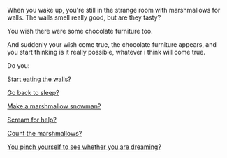 When you wake up, you're still in the strange room with marshmallows for walls.
The walls smell really good, but are they tasty?

You wish there were some chocolate furniture too.

And suddenly your wish come true, the chocolate furniture appears, 
and you start thinking is it really possible, 
whatever i think will come true.

Do you:

[Start eating the walls?](../eating-walls/eating-marshmallows.md)

[Go back to sleep?](more-sleep/more-sleep.md)

[Make a marshmallow snowman?](../staypuft/marshmallowman.md)

[Scream for help?](scream-help/scream-help.md)

[Count the marshmallows?](../count-the-marshmellows/count-the-marshmellows.md)

[You pinch yourself to see whether you are dreaming?](../pinch/pinch.md)
